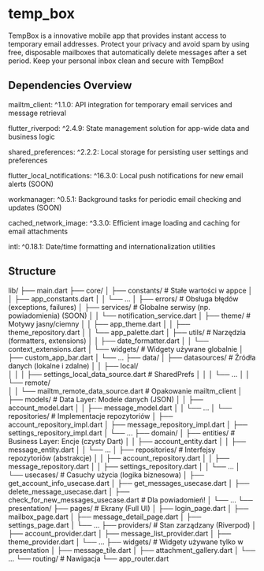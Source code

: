 # temp_box

TempBox is a innovative mobile app that provides instant access to temporary email addresses. Protect your privacy and avoid spam by using free, disposable mailboxes that automatically delete messages after a set period. Keep your personal inbox clean and secure with TempBox!


## Dependencies Overview
mailtm_client: ^1.1.0: API integration for temporary email services and message retrieval

flutter_riverpod: ^2.4.9: State management solution for app-wide data and business logic

shared_preferences: ^2.2.2: Local storage for persisting user settings and preferences

flutter_local_notifications: ^16.3.0: Local push notifications for new email alerts (SOON)

workmanager: ^0.5.1: Background tasks for periodic email checking and updates (SOON)

cached_network_image: ^3.3.0: Efficient image loading and caching for email attachments

intl: ^0.18.1: Date/time formatting and internationalization utilities


## Structure

lib/
├── main.dart
├── core/
│   ├── constants/          # Stałe wartości w appce
│   │   ├── app_constants.dart
│   │   └── ... 
│   ├── errors/             # Obsługa błędów (exceptions, failures)
│   ├── services/           # Globalne serwisy (np. powiadomienia) (SOON)
│   │   └── notification_service.dart
│   ├── theme/              # Motywy jasny/ciemny
│   │   ├── app_theme.dart
│   │   ├── theme_repository.dart
│   │   └── app_palette.dart
│   ├── utils/              # Narzędzia (formatters, extensions)
│   │   ├── date_formatter.dart
│   │   └── context_extensions.dart
│   └── widgets/            # Widgety używane globalnie
│       ├── custom_app_bar.dart
│       └── ...
├── data/
│   ├── datasources/        # Źródła danych (lokalne i zdalne)
│   │   ├── local/          
│   │   │   ├── settings_local_data_source.dart # SharedPrefs
│   │   │   └── ...
│   │   └── remote/         
│   │       └── mailtm_remote_data_source.dart  # Opakowanie mailtm_client
│   ├── models/             # Data Layer: Modele danych (JSON)
│   │   ├── account_model.dart
│   │   ├── message_model.dart
│   │   └── ...
│   └── repositories/       # Implementacje repozytoriów
│       ├── account_repository_impl.dart
│       ├── message_repository_impl.dart
│       ├── settings_repository_impl.dart
│       └── ...
├── domain/
│   ├── entities/           # Business Layer: Encje (czysty Dart)
│   │   ├── account_entity.dart
│   │   ├── message_entity.dart
│   │   └── ...
│   ├── repositories/       # Interfejsy repozytoriów (abstrakcje)
│   │   ├── account_repository.dart
│   │   ├── message_repository.dart
│   │   ├── settings_repository.dart
│   │   └── ...
│   └── usecases/           # Casuchy użycia (logika biznesowa)
│       ├── get_account_info_usecase.dart
│       ├── get_messages_usecase.dart
│       ├── delete_message_usecase.dart
│       ├── check_for_new_messages_usecase.dart # Dla powiadomień!
│       └── ...
└── presentation/
    ├── pages/              # Ekrany (Full UI)
    │   ├── login_page.dart
    │   ├── mailbox_page.dart
    │   ├── message_detail_page.dart
    │   ├── settings_page.dart
    │   └── ...
    ├── providers/          # Stan zarządzany (Riverpod)
    │   ├── account_provider.dart
    │   ├── message_list_provider.dart
    │   ├── theme_provider.dart
    │   └── ...
    ├── widgets/            # Widgety używane tylko w presentation
    │   ├── message_tile.dart
    │   ├── attachment_gallery.dart
    │   └── ...
    └── routing/            # Nawigacja
        └── app_router.dart

